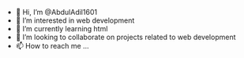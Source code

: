 - 👋 Hi, I’m @AbdulAdil1601
- 👀 I’m interested in web development
- 🌱 I’m currently learning html
- 💞️ I’m looking to collaborate on projects related to web development
- 📫 How to reach me ...

<!---
AbdulAdil1601/AbdulAdil1601 is a ✨ special ✨ repository because its `README.md` (this file) appears on your GitHub profile.
You can click the Preview link to take a look at your changes.
--->
